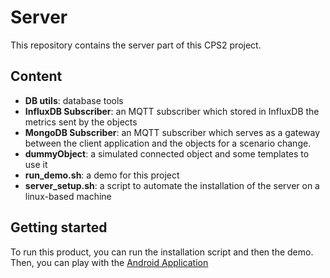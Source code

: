 # Server
This repository contains the server part of this CPS2 project.

## Content
- __DB utils__: database tools
- __InfluxDB Subscriber__: an MQTT subscriber which stored in InfluxDB the metrics sent by the objects
- __MongoDB Subscriber__: an MQTT subscriber which serves as a gateway between the client application and the objects for a scenario change.
- __dummyObject__: a simulated connected object and some templates to use it
- __run_demo.sh__: a demo for this project
- __server_setup.sh__: a script to automate the installation of the server on a linux-based machine

## Getting started
To run this product, you can run the installation script and then the demo. Then, you can play with the [Android Application](https://github.com/CPS2project/AndroidApp)
